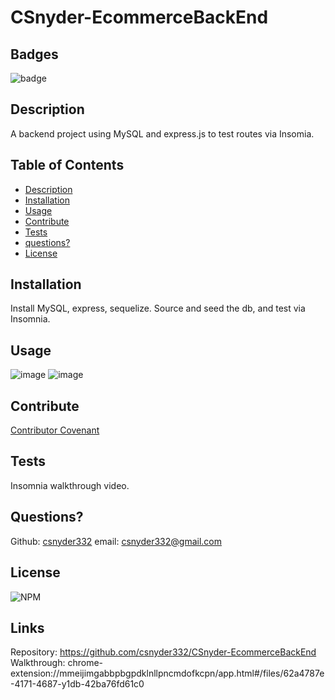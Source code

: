 # CSnyder-EcommerceBackEnd
  
  ## Badges
  ![badge](https://img.shields.io/badge/license-Github,NPM-yellow)<br />
 
  ## Description
  A backend project using MySQL and express.js to test routes via Insomia.

  ## Table of Contents

  - [Description](#description)
  - [Installation](#installation)
  - [Usage](#usage)
  - [Contribute](#contribute)
  - [Tests](#tests)
  - [questions?](#Questions)
  - [License](#license)
  
  ## Installation
  Install MySQL, express, sequelize. Source and seed the db, and test via Insomnia.

  ## Usage
  ![image](https://user-images.githubusercontent.com/95385092/160664314-5002aa5c-92da-4ff4-b21a-53c212ca9b99.png)
  ![image](https://user-images.githubusercontent.com/95385092/160682669-7e3b62c4-db7f-4d73-97c9-b37f50384aac.png)



  ## Contribute
  [Contributor Covenant](https://www.contributor-covenant.org/)
  

  ## Tests
  Insomnia walkthrough video.

  ## Questions?
  
  Github: [csnyder332](https://github.com/csnyder332)
  email: csnyder332@gmail.com

  ## License
  ![NPM](https://img.shields.io/npm/l/inquirer)
  
  ## Links
  Repository: https://github.com/csnyder332/CSnyder-EcommerceBackEnd  
  Walkthrough: chrome-extension://mmeijimgabbpbgpdklnllpncmdofkcpn/app.html#/files/62a4787e-4171-4687-y1db-42ba76fd61c0  
  
  
  
  
